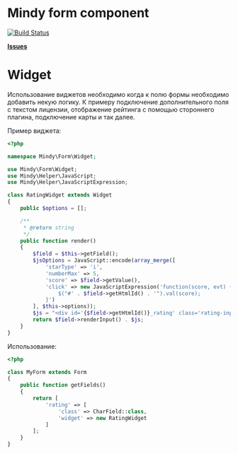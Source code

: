 # Mindy form component

[![Build Status](https://travis-ci.org/MindyPHP/Mindy_Form.svg?branch=master)](https://travis-ci.org/MindyPHP/Mindy_Form)

[**Issues**](https://github.com/MindyPHP/Mindy)

# Widget

Использование виджетов необходимо когда к полю формы необходимо добавить некую логику. К примеру подключение
дополнительного поля с текстом лицензии, отображение рейтинга с помощью стороннего плагина, подключение карты и так далее.

Пример виджета:

```php
<?php

namespace Mindy\Form\Widget;

use Mindy\Form\Widget;
use Mindy\Helper\JavaScript;
use Mindy\Helper\JavaScriptExpression;

class RatingWidget extends Widget
{
    public $options = [];

    /**
     * @return string
     */
    public function render()
    {
        $field = $this->getField();
        $jsOptions = JavaScript::encode(array_merge([
            'starType' => 'i',
            'numberMax' => 5,
            'score' => $field->getValue(),
            'click' => new JavaScriptExpression('function(score, evt) {
                $("#' . $field->getHtmlId() . '").val(score);
            }')
        ], $this->options));
        $js = "<div id='{$field->getHtmlId()}_rating' class='rating-input'></div><script type='text/javascript'>$('#{$field->getHtmlId()}_rating').raty({$jsOptions});</script>";
        return $field->renderInput() . $js;
    }
}
```

Использование:

```php
<?php

class MyForm extends Form
{
    public function getFields()
    {
        return [
            'rating' => [
                'class' => CharField::class,
                'widget' => new RatingWidget
            ]
        ];
    }
}
```
